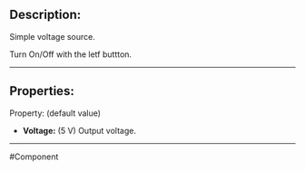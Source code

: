 ## Description:

Simple voltage source.

Turn On/Off with the letf buttton.

---

## Properties:
Property: (default value)

- **Voltage:** (5 V)
   Output voltage.

---

#Component